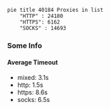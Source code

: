 
```mermaid
pie title 40184 Proxies in list
    "HTTP" : 24180
    "HTTPS": 6162
    "SOCKS" : 14693
```

### Some Info
#### Average Timeout

- mixed: 3.1s
- http: 1.5s
- https: 8.6s
- socks: 6.5s